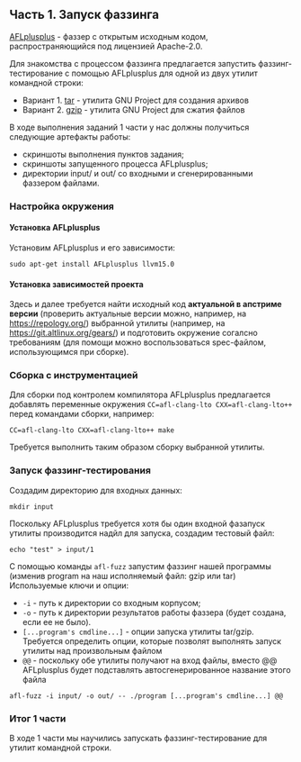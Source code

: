 ## Часть 1. Запуск фаззинга
[AFLplusplus](https://github.com/AFLplusplus/AFLplusplus) - фаззер с открытым исходным кодом, распространяющийся под лицензией Apache-2.0.

Для знакомства с процессом фаззинга предлагается запустить фаззинг-тестирование с помощью AFLplusplus для одной из двух утилит командной строки:
- Вариант 1. [tar](https://www.gnu.org/software/tar/) - утилита GNU Project для создания архивов
- Вариант 2. [gzip](https://www.gnu.org/software/gzip/) - утилита GNU Project для сжатия файлов

В ходе выполнения заданий 1 части у нас должны получиться следующие артефакты работы:
- скриншоты выполнения пунктов задания;
- скриншоты запущенного процесса AFLplusplus;
- директории input/ и out/ со входными и сгенерированными фаззером файлами.

### Настройка окружения
#### Установка AFLplusplus
Установим AFLplusplus и его зависимости:
```shell
sudo apt-get install AFLplusplus llvm15.0
```

#### Установка зависимостей проекта
Здесь и далее требуется найти исходный код **актуальной в апстриме версии** (проверить актуальные версии можно, например, на https://repology.org/) выбранной утилиты (например, на https://git.altlinux.org/gears/) и подготовить окружение согалсно требованиям (для помощи можно воспользоваться spec-файлом, использующимся при сборке).

### Сборка с инструментацией
Для сборки под контролем компилятора AFLplusplus предлагается добавлять переменные окружения `CC=afl-clang-lto CXX=afl-clang-lto++` перед командами сборки, например:
```shell
CC=afl-clang-lto CXX=afl-clang-lto++ make
```
Требуется выполнить таким образом сборку выбранной утилиты.

### Запуск фаззинг-тестирования
Создадим директорию для входных данных:
```shell
mkdir input
```
Поскольку AFLplusplus требуется хотя бы один входной фазапуск утилиты производится надйл для запуска, создадим тестовый файл:
```shell
echo "test" > input/1
```
С помощью команды `afl-fuzz` запустим фаззинг нашей программы (изменив program на наш исполняемый файл: gzip или tar)
Используемые ключи и опции:
- `-i` - путь к директории со входным корпусом;
- `-o` - путь к директории результатов работы фаззера (будет создана, если ее не было).
- `[...program's cmdline...]` - опции запуска утилиты tar/gzip. Требуется определить опции, которые позволят выполнять запуск утилиты над произвольным файлом
- `@@` - поскольку обе утилиты получают на вход файлы, вместо @@ AFLplusplus будет подставлять автосгенерированное название этого файла
```shell
afl-fuzz -i input/ -o out/ -- ./program [...program's cmdline...] @@
```

### Итог 1 части
В ходе 1 части мы научились запускать фаззинг-тестирование для утилит командной строки.
